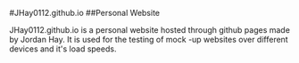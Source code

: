 #JHay0112.github.io
##Personal Website

JHay0112.github.io is a personal website hosted through github pages made by Jordan Hay. It is used for the testing of mock -up websites over different devices and it's load speeds.
